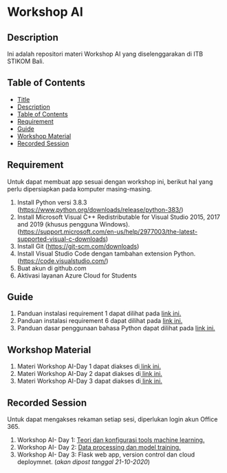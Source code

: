 # Workshop AI

## Description

Ini adalah repositori materi Workshop AI yang diselenggarakan di ITB STIKOM Bali.

## Table of Contents

- [Title](#title)
- [Description](#description)
- [Table of Contents](#table-of-contents)
- [Requirement](#requirement)
- [Guide](#guide)
- [Workshop Material](#workshop-material)
- [Recorded Session](#recorded-session)

## Requirement

Untuk dapat membuat app sesuai dengan workshop ini, berikut hal yang perlu dipersiapkan pada komputer masing-masing.
1. Install Python versi 3.8.3 (https://www.python.org/downloads/release/python-383/)
2. Install Microsoft Visual C++ Redistributable for Visual Studio 2015, 2017 and 2019 (khusus pengguna Windows). (https://support.microsoft.com/en-us/help/2977003/the-latest-supported-visual-c-downloads)
3. Install Git (https://git-scm.com/downloads)
4. Install Visual Studio Code dengan tambahan extension Python. (https://code.visualstudio.com/)
5. Buat akun di github.com 
6. Aktivasi layanan Azure Cloud for Students

## Guide

1. Panduan instalasi requirement 1 dapat dilihat pada <a href="https://github.com/mdsatria/WorkshopAI/blob/master/Panduan/Panduan%20Instalasi%20Python.pdf">link ini.</a>
2. Panduan instalasi requirement 6 dapat dilihat pada <a href="https://github.com/mdsatria/WorkshopAI/blob/master/Panduan/Panduan%20Microsoft%20Azure.pdf">link ini.</a>
3. Panduan dasar penggunaan bahasa Python dapat dilihat pada <a href="https://github.com/mdsatria/WorkshopAI/blob/master/Panduan/Panduan%20Bahasa%20Python.ipynb">link ini.</a>

## Workshop Material

1. Materi Workshop AI-Day 1 dapat diakses di<a href="https://github.com/mdsatria/WorkshopAI/tree/master/Day%201"> link ini.</a>
2. Materi Workshop AI-Day 2 dapat diakses di<a href="https://github.com/mdsatria/WorkshopAI/tree/master/Day%202"> link ini.</a>
3. Materi Workshop AI-Day 3 dapat diakses di<a href="https://github.com/mdsatria/WorkshopAI/tree/master/Day%203"> link ini.</a>
## Recorded Session

Untuk dapat mengakses rekaman setiap sesi, diperlukan login akun Office 365.

1. Workshop AI- Day 1: <a href="https://web.microsoftstream.com/video/ff6305f0-e613-49a2-a361-5400f9af42ea">Teori dan konfigurasi tools machine learning.</a>
2. Workshop AI- Day 2: <a href="https://web.microsoftstream.com/video/ecebc8c8-7f8c-4fa6-b3be-60885ba09666">Data processing dan model training.</a>
3. Workshop AI- Day 3: Flask web app, version control dan cloud deploymnet. (*akan dipost tanggal 21-10-2020*)